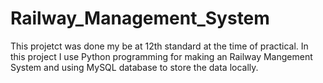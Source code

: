 # Railway_Management_System
This projetct was done my be at 12th standard at the time of practical.
In this project I use Python programming for making an Railway Mangement System and using MySQL database to store the data locally.
